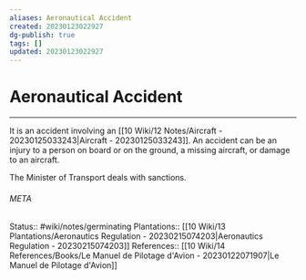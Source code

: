 ```yaml
---
aliases: Aeronautical Accident
created: 20230123022927
dg-publish: true
tags: []
updated: 20230123022927
---
```

# Aeronautical Accident
---
It is an accident involving an [[10 Wiki/12 Notes/Aircraft - 20230125033243\|Aircraft - 20230125033243]]. An accident can be an injury to a person on board or on the ground, a missing aircraft, or damage to an aircraft.

The Minister of Transport deals with sanctions.




###### META
Status:: #wiki/notes/germinating 
Plantations:: [[10 Wiki/13 Plantations/Aeronautics Regulation - 20230215074203\|Aeronautics Regulation - 20230215074203]]
References:: [[10 Wiki/14 References/Books/Le Manuel de Pilotage d'Avion - 20230122071907\|Le Manuel de Pilotage d'Avion]]

